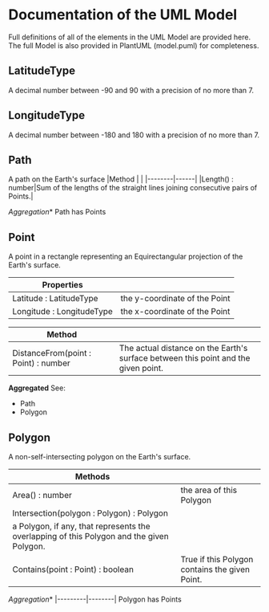 # Documentation of the UML Model

Full definitions of all of the elements in the UML Model are provided here.
The full Model is also provided in PlantUML (model.puml) for completeness.

## LatitudeType 
A decimal number between -90 and 90 with a precision of no more than 7.

## LongitudeType 
A decimal number between -180 and 180 with a precision of no more than 7.

## Path
A path on the Earth's surface
|Method | |
|--------|------|
|Length() : number|Sum of the lengths of the straight lines joining consecutive pairs of Points.|

*Aggregation**
Path has Points


## Point 
A point in a rectangle representing an Equirectangular projection of the Earth's surface.

| Properties | |
|------------|---------|
|Latitude : LatitudeType |the y-coordinate of the Point|
|Longitude : LongitudeType|the x-coordinate of the Point|

| Method| |
|----------|----------|
|DistanceFrom(point : Point) : number|The actual distance on the Earth's surface between this point and the given point.|

**Aggregated**
See:
- Path
- Polygon

## Polygon
A non-self-intersecting polygon on the Earth's surface.

|Methods| |
|-------|------|
|Area() : number|the area of this Polygon|
|Intersection(polygon : Polygon) : Polygon|
a Polygon, if any, that represents the overlapping of this Polygon and the given Polygon.|
|Contains(point : Point) : boolean|True if this Polygon contains the given Point.|

*Aggregation**
|---------|--------|
Polygon has Points
